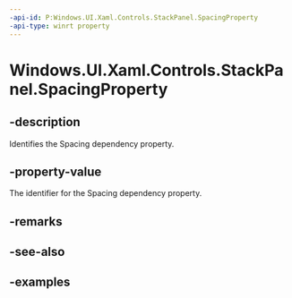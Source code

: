 ```yaml
---
-api-id: P:Windows.UI.Xaml.Controls.StackPanel.SpacingProperty
-api-type: winrt property
---
```


<!-- Property syntax.
public DependencyProperty SpacingProperty { get; }
-->

# Windows.UI.Xaml.Controls.StackPanel.SpacingProperty

## -description

Identifies the Spacing dependency property.



## -property-value

The identifier for the Spacing dependency property.

## -remarks

## -see-also

## -examples

